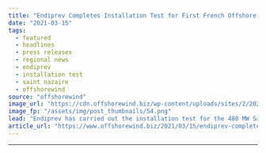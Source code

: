 ```yaml
---
title: "Endiprev Completes Installation Test for First French Offshore Wind Farm"
date: "2021-03-15"
tags: 
  - featured
  - headlines
  - press releases
  - regional news
  - endiprev
  - installation test
  - saint nazaire
  - offshorewind
source: "offshorewind"
image_url: "https://cdn.offshorewind.biz/wp-content/uploads/sites/2/2021/03/15162009/Endiprev-Completes-Installation-Test-for-First-French-Offshore-Wind-Farm.png"
image_fp: "/assets/img/post_thumbnails/54.png"
lead: "Endiprev has carried out the installation test for the 480 MW Saint-Nazaire project, set"
article_url: "https://www.offshorewind.biz/2021/03/15/endiprev-completes-installation-test-for-first-french-offshore-wind-farm/"
---
```


---
